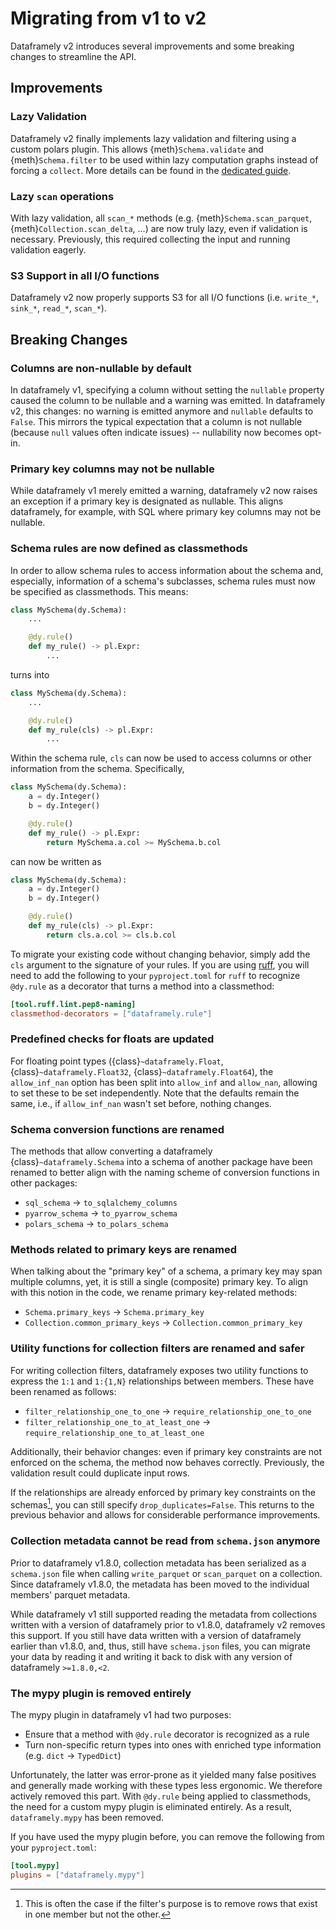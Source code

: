 # Migrating from v1 to v2

Dataframely v2 introduces several improvements and some breaking changes to streamline the API.

## Improvements

### Lazy Validation

Dataframely v2 finally implements lazy validation and filtering using a custom polars plugin. This allows
{meth}`Schema.validate` and {meth}`Schema.filter` to be used within lazy computation graphs instead of forcing a
`collect`. More details can be found in the [dedicated guide](../features/lazy-validation.md).

### Lazy `scan` operations

With lazy validation, all `scan_*` methods (e.g. {meth}`Schema.scan_parquet`, {meth}`Collection.scan_delta`, ...) are
now truly lazy, even if validation is necessary. Previously, this required collecting the input and running validation
eagerly.

### S3 Support in all I/O functions

Dataframely v2 now properly supports S3 for all I/O functions (i.e. `write_*`, `sink_*`, `read_*`, `scan_*`).

## Breaking Changes

### Columns are non-nullable by default

In dataframely v1, specifying a column without setting the `nullable` property caused the column to be nullable and a
warning was emitted. In dataframely v2, this changes: no warning is emitted anymore and `nullable` defaults to `False`.
This mirrors the typical expectation that a column is not nullable (because `null` values often indicate issues) --
nullability now becomes opt-in.

### Primary key columns may not be nullable

While dataframely v1 merely emitted a warning, dataframely v2 now raises an exception if a primary key is designated
as nullable. This aligns dataframely, for example, with SQL where primary key columns may not be nullable.

### Schema rules are now defined as classmethods

In order to allow schema rules to access information about the schema and, especially, information of a schema's
subclasses, schema rules must now be specified as classmethods. This means:

```python
class MySchema(dy.Schema):
    ...

    @dy.rule()
    def my_rule() -> pl.Expr:
        ...
```

turns into

```python
class MySchema(dy.Schema):
    ...

    @dy.rule()
    def my_rule(cls) -> pl.Expr:
        ...
```

Within the schema rule, `cls` can now be used to access columns or other information from the schema. Specifically,

```python
class MySchema(dy.Schema):
    a = dy.Integer()
    b = dy.Integer()

    @dy.rule()
    def my_rule() -> pl.Expr:
        return MySchema.a.col >= MySchema.b.col
```

can now be written as

```python
class MySchema(dy.Schema):
    a = dy.Integer()
    b = dy.Integer()

    @dy.rule()
    def my_rule(cls) -> pl.Expr:
        return cls.a.col >= cls.b.col
```

To migrate your existing code without changing behavior, simply add the `cls` argument to the signature of your rules.
If you are using [ruff](https://docs.astral.sh/ruff/), you will need to add the following to your `pyproject.toml` for
`ruff` to recognize `@dy.rule` as a decorator that turns a method into a classmethod:

```toml
[tool.ruff.lint.pep8-naming]
classmethod-decorators = ["dataframely.rule"]
```

### Predefined checks for floats are updated

For floating point types ({class}`~dataframely.Float`, {class}`~dataframely.Float32`, {class}`~dataframely.Float64`),
the `allow_inf_nan` option has been split into `allow_inf` and `allow_nan`, allowing to set these to be set
independently. Note that the defaults remain the same, i.e., if `allow_inf_nan` wasn't set before, nothing changes.

### Schema conversion functions are renamed

The methods that allow converting a dataframely {class}`~dataframely.Schema` into a schema of another package have been
renamed to better align with the naming scheme of conversion functions in other packages:

- `sql_schema` &rarr; `to_sqlalchemy_columns`
- `pyarrow_schema` &rarr; `to_pyarrow_schema`
- `polars_schema` &rarr; `to_polars_schema`

### Methods related to primary keys are renamed

When talking about the "primary key" of a schema, a primary key may span multiple columns, yet, it is still a single
(composite) primary key. To align with this notion in the code, we rename primary key-related methods:

- `Schema.primary_keys` &rarr; `Schema.primary_key`
- `Collection.common_primary_keys` &rarr; `Collection.common_primary_key`

### Utility functions for collection filters are renamed and safer

For writing collection filters, dataframely exposes two utility functions to express the `1:1` and `1:{1,N}`
relationships between members. These have been renamed as follows:

- `filter_relationship_one_to_one` &rarr; `require_relationship_one_to_one`
- `filter_relationship_one_to_at_least_one` &rarr; `require_relationship_one_to_at_least_one`

Additionally, their behavior changes: even if primary key constraints are not enforced on the schema, the method
now behaves correctly. Previously, the validation result could duplicate input rows.

If the relationships are already enforced by primary key constraints on the schemas[^1], you can still specify
`drop_duplicates=False`. This returns to the previous behavior and allows for considerable performance improvements.

[^1]: This is often the case if the filter's purpose is to remove rows that exist in one member but not the other.

### Collection metadata cannot be read from `schema.json` anymore

Prior to dataframely v1.8.0, collection metadata has been serialized as a `schema.json` file when calling
`write_parquet` or `scan_parquet` on a collection. Since dataframely v1.8.0, the metadata has been moved to the
individual members' parquet metadata.

While dataframely v1 still supported reading the metadata from collections written with a version of dataframely prior
to v1.8.0, dataframely v2 removes this support. If you still have data written with a version of dataframely earlier
than v1.8.0, and, thus, still have `schema.json` files, you can migrate your data by reading it and writing it back to
disk with any version of dataframely `>=1.8.0,<2`.

### The mypy plugin is removed entirely

The mypy plugin in dataframely v1 had two purposes:

- Ensure that a method with `@dy.rule` decorator is recognized as a rule
- Turn non-specific return types into ones with enriched type information (e.g. `dict` &rarr; `TypedDict`)

Unfortunately, the latter was error-prone as it yielded many false positives and generally made working with these
types less ergonomic. We therefore actively removed this part. With `@dy.rule` being applied to classmethods, the need
for a custom mypy plugin is eliminated entirely. As a result, `dataframely.mypy` has been removed.

If you have used the mypy plugin before, you can remove the following from your `pyproject.toml`:

```toml
[tool.mypy]
plugins = ["dataframely.mypy"]
```
